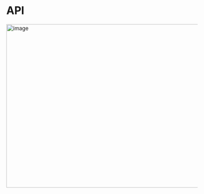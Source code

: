 # API
<img width="512" height="430" alt="image" src="https://github.com/user-attachments/assets/c9d0bdb0-e540-4314-8987-7738bfe08856" />

